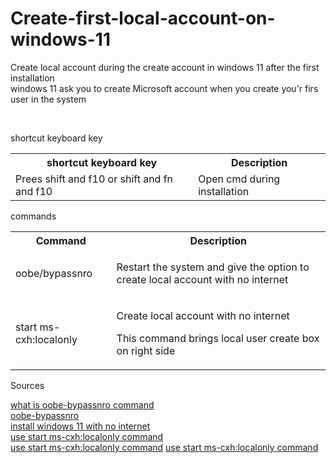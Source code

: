 # Create-first-local-account-on-windows-11

<p>Create local account during the create account in windows 11 after the first installation
<br>
windows 11 ask you to create Microsoft account when you create you'r firs user in the system
</p>
<br>
<p>shortcut keyboard key</p>
<table>
  <tr>
    <th>shortcut keyboard key</th>
    <th>Description</th>
  </tr>
  <tr>
    <td>Prees shift and f10 or shift and fn and f10</td>
    <td>Open cmd during installation</td>
  </tr>
</table>
<p>commands</p>
<table>
  <tr>
    <th>Command</th>
    <th>Description</th>
  </tr>
  <tr>
    <td>oobe/bypassnro</td>
    <td><p>Restart the system and give the option to create local account with no internet</p></td>
  </tr>
  <tr>
    <td>start ms-cxh:localonly</td>
    <td><p>Create local account with no internet</p><p>This command brings local user create box on right side</p></td>
  </tr>
</table>
<p>Sources</p>
<a href="https://www.elevenforum.com/t/what-is-oobe-bypassnro.5011/">what is oobe-bypassnro command</a>
<br>
<a href="https://linustechtips.com/topic/1515890-what-does-oobebypassnro-stand-for/">oobe-bypassnro</a>
<br>
<a href="https://pureinfotech.com/bypass-internet-connection-install-windows-11/">install windows 11 with no internet</a>
<br>
<a href="https://www.youtube.com/watch?v=LK75SWX4F2s">use start ms-cxh:localonly command</a>
<br>
<a href="https://www.reddit.com/r/WindowsHelp/comments/1ij7wh3/how_to_setup_windows_11_24h2_with_a_local_user/?share_id=oQ-E74PNFCYsUQzPP1Fko&utm_medium=ios_app&utm_name=ioscss&utm_source=share&utm_term=1">use start ms-cxh:localonly command</a>
<a href="https://www.tomshardware.com/pc-components/gpus/windows-11-local-account-workaround-discovered-just-as-microsoft-closes-previous-loophole-in-insider-build">use start ms-cxh:localonly command</a>
